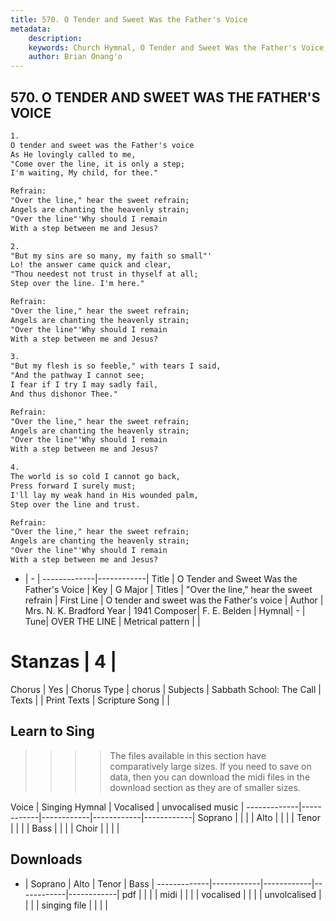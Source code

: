 ```yaml
---
title: 570. O Tender and Sweet Was the Father's Voice
metadata:
    description: 
    keywords: Church Hymnal, O Tender and Sweet Was the Father's Voice, O tender and sweet was the Father's voice, "Over the line," hear the sweet refrain
    author: Brian Onang'o
---
```



## 570. O TENDER AND SWEET WAS THE FATHER'S VOICE

```txt
1.
O tender and sweet was the Father's voice 
As He lovingly called to me, 
"Come over the line, it is only a step; 
I'm waiting, My child, for thee." 

Refrain:
"Over the line," hear the sweet refrain; 
Angels are chanting the heavenly strain; 
"Over the line"'Why should I remain 
With a step between me and Jesus? 

2.
"But my sins are so many, my faith so small"' 
Lo! the answer came quick and clear, 
"Thou needest not trust in thyself at all; 
Step over the line. I'm here." 

Refrain:
"Over the line," hear the sweet refrain; 
Angels are chanting the heavenly strain; 
"Over the line"'Why should I remain 
With a step between me and Jesus? 

3.
"But my flesh is so feeble," with tears I said, 
"And the pathway I cannot see; 
I fear if I try I may sadly fail, 
And thus dishonor Thee." 

Refrain:
"Over the line," hear the sweet refrain; 
Angels are chanting the heavenly strain; 
"Over the line"'Why should I remain 
With a step between me and Jesus? 

4.
The world is so cold I cannot go back, 
Press forward I surely must; 
I'll lay my weak hand in His wounded palm, 
Step over the line and trust.

Refrain:
"Over the line," hear the sweet refrain; 
Angels are chanting the heavenly strain; 
"Over the line"'Why should I remain 
With a step between me and Jesus? 

```

- |   -  |
-------------|------------|
Title | O Tender and Sweet Was the Father's Voice |
Key | G Major |
Titles | "Over the line," hear the sweet refrain |
First Line | O tender and sweet was the Father's voice |
Author | Mrs. N. K. Bradford
Year | 1941
Composer| F. E. Belden |
Hymnal|  - |
Tune| OVER THE LINE |
Metrical pattern | |
# Stanzas | 4 |
Chorus | Yes |
Chorus Type | chorus |
Subjects | Sabbath School: The Call |
Texts |  |
Print Texts | 
Scripture Song |  |
  
## Learn to Sing

>>>> The files available in this section have comparatively large sizes. If you need to save on data, then you can download the midi files in the download section as they are of smaller sizes.

Voice |  Singing Hymnal | Vocalised | unvocalised music |
-------------|------------|------------|------------|------------|
Soprano | | | |
Alto | | | |
Tenor | | | |
Bass | | | |
Choir | | | |

## Downloads

- |  Soprano | Alto | Tenor | Bass |
-------------|------------|------------|------------|------------|
pdf | | | |
midi | | | |
vocalised | | | |
unvolcalised | | | |
singing file | | | |
  